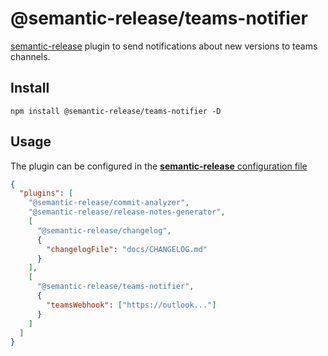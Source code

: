# @semantic-release/teams-notifier

[semantic-release](https://github.com/semantic-release/semantic-release) plugin to send notifications about new versions to teams channels.

## Install

```shell
npm install @semantic-release/teams-notifier -D
```

## Usage

The plugin can be configured in the [**semantic-release** configuration file](https://github.com/semantic-release/semantic-release/blob/caribou/docs/usage/configuration.md#configuration)

```json
{
  "plugins": [
    "@semantic-release/commit-analyzer",
    "@semantic-release/release-notes-generator",
    [
      "@semantic-release/changelog",
      {
        "changelogFile": "docs/CHANGELOG.md"
      }
    ],
    [
      "@semantic-release/teams-notifier",
      {
        "teamsWebhook": ["https://outlook..."]
      }
    ]
  ]
}
```
